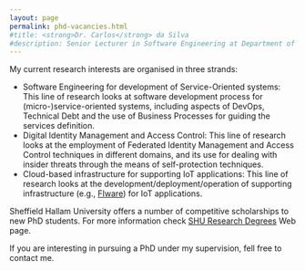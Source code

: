 ```yaml
---
layout: page
permalink: phd-vacancies.html
#title: <strong>Dr. Carlos</strong> da Silva
#description: Senior Lecturer in Software Engineering at Department of Computing of <a href="https://www.shu.ac.uk/">Sheffield Hallam University</a>.
---
```


My current research interests are organised in three strands:

- Software Engineering for development of Service-Oriented systems: This line of research looks at software development process for (micro-)service-oriented systems, including aspects of DevOps, Technical Debt and the use of Business Processes for guiding the services definition.
- Digital Identity Management and Access Control: This line of research looks at the employment of Federated Identity Management and Access Control techniques in different domains, and its use for dealing with insider threats through the means of self-protection techniques.
- Cloud-based infrastructure for supporting IoT applications: This line of research looks at the development/deployment/operation of supporting infrastructure (e.g., [FIware](https://www.fiware.org/)) for IoT applications.

Sheffield Hallam University offers a number of competitive scholarships to new PhD students. For more information check [SHU Research Degrees](https://www.shu.ac.uk/research/degrees) Web page.

If you are interesting in pursuing a PhD under my supervision, fell free to contact me.
